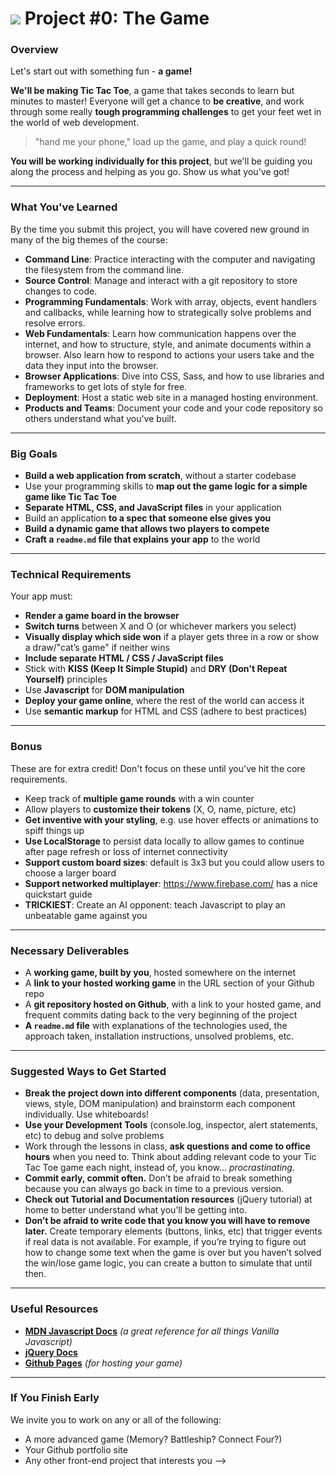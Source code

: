 # ![](https://ga-dash.s3.amazonaws.com/production/assets/logo-9f88ae6c9c3871690e33280fcf557f33.png) Project #0: The Game

### Overview

Let's start out with something fun - **a game!**

**We'll be making Tic Tac Toe**, a game that takes seconds to learn but minutes to master! Everyone will get a chance to **be creative**, and work through some really **tough programming challenges** to get your feet wet in the world of web development. 

> "hand me your phone," load up the game, and play a quick round!

**You will be working individually for this project**, but we'll be guiding you along the process and helping as you go. Show us what you've got!

---

### What You've Learned

By the time you submit this project, you will have covered new ground in many of the big themes of the course:

- **Command Line**: Practice interacting with the computer and navigating the filesystem from the command line.
- **Source Control**: Manage and interact with a git repository to store changes to code.
- **Programming Fundamentals**: Work with array, objects, event handlers and callbacks, while learning how to strategically solve problems and resolve errors.
- **Web Fundamentals**:  Learn how communication happens over the internet, and how to structure, style, and animate documents within a browser. Also learn how to respond to actions your users take and the data they input into the browser.
- **Browser Applications**:  Dive into CSS, Sass, and how to use libraries and frameworks to get lots of style for free.
- **Deployment**: Host a static web site in a managed hosting environment.
- **Products and Teams**: Document your code and your code repository so others understand what you've built.


---

### Big Goals

* **Build a web application from scratch**, without a starter codebase
* Use your programming skills to **map out the game logic for a simple game like Tic Tac Toe**
* **Separate HTML, CSS, and JavaScript files** in your application
* Build an application **to a spec that someone else gives you**
* **Build a dynamic game that allows two players to compete**
* **Craft a ``readme.md`` file that explains your app** to the world

---

### Technical Requirements

Your app must:

* **Render a game board in the browser**
* **Switch turns** between X and O (or whichever markers you select)
* **Visually display which side won** if a player gets three in a row or show a draw/"cat’s game" if neither wins
* **Include separate HTML / CSS / JavaScript files**
* Stick with **KISS (Keep It Simple Stupid)** and **DRY (Don't Repeat Yourself)** principles
* Use **Javascript** for **DOM manipulation**
* **Deploy your game online**, where the rest of the world can access it
* Use **semantic markup** for HTML and CSS (adhere to best practices)

---

### Bonus

These are for extra credit! Don't focus on these until you've hit the core requirements.

* Keep track of **multiple game rounds** with a win counter
* Allow players to **customize their tokens** (X, O, name, picture, etc)
* **Get inventive with your styling**, e.g. use hover effects or animations to spiff things up
* **Use LocalStorage** to persist data locally to allow games to continue after page refresh or loss of internet connectivity
* **Support custom board sizes**: default is 3x3 but you could allow users to choose a larger board
* **Support networked multiplayer**: https://www.firebase.com/ has a nice quickstart guide
* **TRICKIEST**: Create an AI opponent: teach Javascript to play an unbeatable game against you

---

### Necessary Deliverables

* A **working game, built by you**, hosted somewhere on the internet
* A **link to your hosted working game** in the URL section of your Github repo
* A **git repository hosted on Github**, with a link to your hosted game, and frequent commits dating back to the very beginning of the project
* **A ``readme.md`` file** with explanations of the technologies used, the approach taken, installation instructions, unsolved problems, etc.

---

### Suggested Ways to Get Started

* **Break the project down into different components** (data, presentation, views, style, DOM manipulation) and brainstorm each component individually. Use whiteboards!
* **Use your Development Tools** (console.log, inspector, alert statements, etc) to debug and solve problems
* Work through the lessons in class, **ask questions and come to office hours** when you need to. Think about adding relevant code to your Tic Tac Toe game each night, instead of, you know... _procrastinating_.
* **Commit early, commit often.** Don’t be afraid to break something because you can always go back in time to a previous version.
* **Check out Tutorial and Documentation resources** (jQuery tutorial) at home to better understand what you’ll be getting into.
* **Don’t be afraid to write code that you know you will have to remove later.** Create temporary elements (buttons, links, etc) that trigger events if real data is not available. For example, if you’re trying to figure out how to change some text when the game is over but you haven’t solved the win/lose game logic, you can create a button to simulate that until then.

---

### Useful Resources

* **[MDN Javascript Docs](https://developer.mozilla.org/en-US/docs/Web/JavaScript)** _(a great reference for all things Vanilla Javascript)_
* **[jQuery Docs](http://api.jquery.com)**
* **[Github Pages](https://pages.github.com)** _(for hosting your game)_

---

### If You Finish Early

We invite you to work on any or all of the following:

* A more advanced game (Memory? Battleship? Connect Four?)
* Your Github portfolio site
* Any other front-end project that interests you -->
